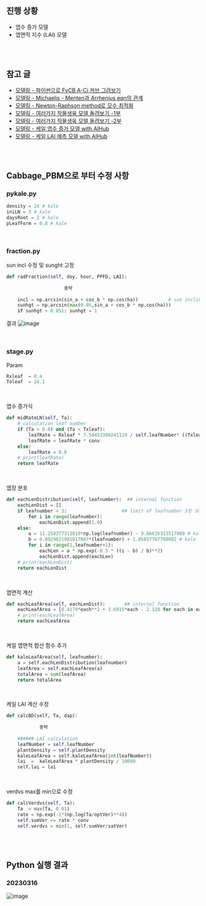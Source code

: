 ## 진행 상황

* 엽수 증가 모델 
* 엽면적 지수 (LAI) 모델 

<br>

<br>

## 참고 글

* [모델링 - 파이썬으로 FvCB A-Ci 커브 그려보기](https://ethanseok.github.io/2023-01-26/FvCB-post)
* [모델링 - Michaelis - Menten과 Arrhenius eqn의 관계](https://ethanseok.github.io/2023-02-20/mm-post)
* [모델링 - Newton-Raphson method로 모수 최적화](https://ethanseok.github.io/2023-02-28/newton-post)
* [모델링 - 여러가지 작물생육 모델 돌려보기 -1부](https://ethanseok.github.io/2023-03-01/crop_model1-post)
* [모델링 - 여러가지 작물생육 모델 돌려보기 -2부](https://ethanseok.github.io/2023-03-02/crop_model2-post)
* [모델링 - 케일 엽수 증가 모델 with AIHub](https://ethanseok.github.io/2023-03-08/leaf_number-post)
* [모델링 - 케일 LAI 예측 모델 with AIHub](https://ethanseok.github.io/2023-03-15/lai_kale-post)

<br>

<br>

## Cabbage_PBM으로 부터 수정 사항

### pykale.py
```python
density = 24 # kale
iniLN = 3 # kale
daysRoot = 2 # kale
pLeafForm = 0.8 # kale
```
<br>

### fraction.py
sun incl 수정 및 sunght 고정
```python
def radFraction(self, doy, hour, PPFD, LAI):
  
                     중략 
                     
    incl = np.arcsin(sin_a + cos_b * np.cos(ha))           # sun inclination   rad
    sunhgt = np.arcsin(max(0.05,sin_a + cos_b * np.cos(ha)))                    # solar height   rad
    if sunhgt > 0.051: sunhgt = 1

```
결과
![image](https://user-images.githubusercontent.com/93086581/224602314-55be6012-3421-4cf7-916a-8a9e4b9d1e8e.png)

<br>

### stage.py

Param
```python
Rxleaf  = 0.4 
Toleaf  = 24.1
```

<br>

엽수 증가식
```python
def midRateLN(self, Ta):
    # calculation leaf number
    if (Ta > 0.0) and (Ta < Txleaf): 
        leafRate = Rxleaf * 7.54453390241129 / self.leafNumber* ((Txleaf-Ta)/(Txleaf-Toleaf))*(Ta/Toleaf)**(Toleaf/(Txleaf-Toleaf)) # Kale
        leafRate = leafRate * conv
    else:
        leafRate = 0.0
    # print(leafRate)
    return leafRate
```

<br>

엽장 분포
```python
def eachLenDistribution(self, leafnumber):  ## internal function
    eachLenDist = []
    if leafnumber < 3:                    ## limit of leafnumber 3장 보다 작을 경우 오류 방지
        for i in range(leafnumber):
            eachLenDist.append(1.0)
    else:
        a = 11.258377311819*np.log(leafnumber) - 9.66635313517988 # kale
        b = 0.0929621981017087*(leafnumber) + 1.85657767789082 # kale
        for i in range(1,leafnumber+1):
            eachLen = a * np.exp(-0.5 * ((i - b) / b)**2)
            eachLenDist.append(eachLen)
    # print(eachLenDist)
    return eachLenDist
```

<br>

엽면적 계산
```python
def eachLeafArea(self, eachLenDist):       ## internal function
    eachLeafArea = [0.4179*each**2 + 3.6915*each - 2.128 for each in eachLenDist] # kale
    # print(eachLeafArea)
    return eachLeafArea
```
<br>

케일 엽면적 합산 함수 추가
```python
def kaleLeafArea(self, leafnumber):
    a = self.eachLenDistribution(leafnumber)
    leafArea = self.eachLeafArea(a)
    totalArea = sum(leafArea)
    return totalArea
```

<br>

케일 LAI 계산 수정
```python
def calcBD(self, Ta, dap):
    
            중략       
    
    ###### LAI calculation
    leafNumber = self.leafNumber
    plantDensity = self.plantDensity
    kaleLeafArea = self.kaleLeafArea(int(leafNumber))
    lai  =  kaleLeafArea * plantDensity / 10000
    self.lai = lai
```

<br>

verdvs max를 min으로 수정
```python
def calcVerdvs(self, Ta):
    Ta  = max(Ta, 0.01)
    rate = np.exp(-1*(np.log(Ta/optVer)**4))
    self.sumVer += rate * conv
    self.verdvs = min(1, self.sumVer/satVer)
```

<br>

<br>

## Python 실행 결과
### 20230316
![image](https://user-images.githubusercontent.com/93086581/225551605-c25da5dc-6095-4b45-a28a-38328b2a8abd.png)

